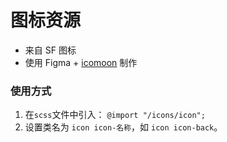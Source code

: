 # 图标资源

- 来自 SF 图标
- 使用 Figma + [icomoon](https://icomoon.io) 制作

### 使用方式

1. 在`scss`文件中引入： `@import "/icons/icon";`
2. 设置类名为 `icon icon-名称`，如 `icon icon-back`。